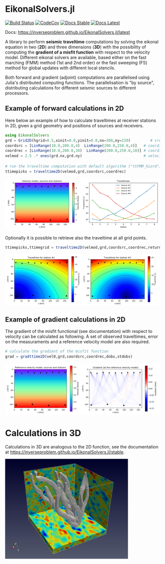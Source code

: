 # EikonalSolvers.jl

[![Build Status](https://travis-ci.com/inverseproblem/EikonalSolvers.jl.svg?branch=master)](https://travis-ci.com/inverseproblem/EikonalSolvers.jl)
[![CodeCov](https://codecov.io/gh/inverseproblem/EikonalSolvers.jl/branch/master/graph/badge.svg)](https://codecov.io/inverseproblem/EikonalSolvers.jl)
[![Docs Stable](https://img.shields.io/badge/docs-stable-blue.svg)](https://inverseproblem.github.io/EikonalSolvers.jl/stable)
[![Docs Latest](https://img.shields.io/badge/docs-latest-blue.svg)](https://inverseproblem.github.io/EikonalSolvers.jl/latest)

Docs: <https://inverseproblem.github.io/EikonalSolvers.jl/latest>

A library to perform __seismic traveltime__ computations by solving the eikonal equation in two (__2D__) and three dimensions (__3D__) with the possibility of computing the __gradient of a misfit function__ with respect to the velocity model.
Different eikonal solvers are available, based either on the fast marching (FMM) method (1st and 2nd order) or the fast sweeping (FS) method for global updates with different local stencils. 

Both forward and gradient (adjoint) computations are parallelised using Julia's distributed computing functions. The  parallelisation is "by source", distributing calculations for different seismic sources to different processors.


## Example of forward calculations in 2D

Here below an example of how to calculate traveltimes at receiver stations in 2D, given a grid geometry and positions of sources and receivers.
```julia
using EikonalSolvers
grd = Grid2D(hgrid=0.5,xinit=0.0,yinit=0.0,nx=300,ny=220)         # create the Grid2D struct
coordsrc = [LinRange(10.0,200.0,4)  LinRange(200.0,250.0,4)]   # coordinates of the sources (4 sources)
coordrec = [LinRange(10.0,200.0,10)  LinRange(200.0,250.0,10)] # coordinates of the receivers (10 receivers)
velmod = 2.5 .* ones(grd.nx,grd.ny)                            # velocity model

# run the traveltime computation with default algorithm ("ttFMM_hiord")
ttimepicks = traveltime2D(velmod,grd,coordsrc,coordrec)
```

![velmodttpicks](docs/src/images/velmod-ttpicks.png)

Optionally it is possible to retrieve also the traveltime at all grid points.
```julia
ttimepicks,ttimegrid = traveltime2D(velmod,grd,coordsrc,coordrec,returntt=true)
```
![ttarrays](docs/src/images/ttime-arrays.png)


## Example of gradient calculations in 2D

The gradient of the misfit functional (see documentation) with respect to velocity can be calculated as following. A set of observed traveltimes, error on the measuraments and a reference velocity model are also required.
```julia
# calculate the gradient of the misfit function
grad = gradttime2D(vel0,grd,coordsrc,coordrec,dobs,stdobs)
```
![ttarrays](docs/src/images/gradient.png)

# Calculations in 3D 

Calculations in 3D are analogous to the 2D function, see the documentation at <https://inverseproblem.github.io/EikonalSolvers.jl/stable>.

<img src="docs/src/images/examplegrad3D.png" alt="Example gradient 3D" width="400"/>

<!-- ![examplegrad3D](docs/src/images/examplegrad3D.png) -->
